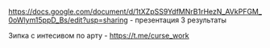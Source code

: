 https://docs.google.com/document/d/1tXZpSS9YdfMNrB1rHezN_AVkPFGM_0oWlym15ppD_Bs/edit?usp=sharing - презентация 3 результаты 

Зипка с интесивом по арту - https://t.me/curse_work

